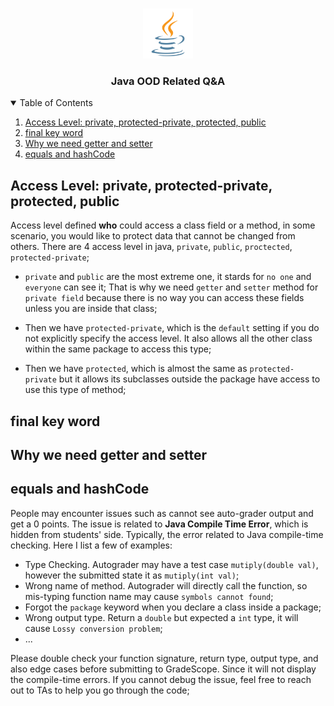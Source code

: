 <!-- Improved compatibility of back to top link: See: https://github.com/othneildrew/Best-README-Template/pull/73 -->

<a name="readme-top"></a>

<!--
*** Thanks for checking out the Best-README-Template. If you have a suggestion
*** that would make this better, please fork the repo and create a pull request
*** or simply open an issue with the tag "enhancement".
*** Don't forget to give the project a star!
*** Thanks again! Now go create something AMAZING! :D
-->

<!-- PROJECT LOGO -->
<br />
<div align="center">
  <a>
    <img src="resources/logo.png" alt="Logo" width="80" height="80">
  </a>
  <h3 align="center">Java OOD Related Q&A</h3>
</div>

<!-- TABLE OF CONTENTS -->
<details open>
  <summary>Table of Contents</summary>
  <ol>
    <li><a href="#acess-level-private-protected-private-protected-public">Access Level: private, protected-private, protected, public</a></li>
    <li><a href="#final-key-word">final key word</a></li>
    <li><a href="#why-we-need-getter-and-setter">Why we need getter and setter</a></li>
    <li><a href="#equals-and-hashcode">equals and hashCode</a></li>
  </ol>
</details>

## Access Level: private, protected-private, protected, public

Access level defined **who** could access a class field or a method, in some scenario, you would like to protect data that cannot be changed from others. There are 4 access level in java, `private`, `public`, `proctected`, `protected-private`;

- `private` and `public` are the most extreme one, it stards for `no one` and `everyone` can see it; That is why we need `getter` and `setter` method for `private field` because there is no way you can access these fields unless you are inside that class;

- Then we have `protected-private`, which is the `default` setting if you do not explicitly specify the access level. It also allows all the other class within the same package to access this type;

- Then we have `protected`, which is almost the same as `protected-private` but it allows its subclasses outside the package have access to use this type of method;

## final key word

## Why we need getter and setter

## equals and hashCode

People may encounter issues such as cannot see auto-grader output and get a 0 points. The issue is related to **Java Compile Time Error**, which is hidden from students' side. Typically, the error related to Java compile-time checking. Here I list a few of examples:

- Type Checking. Autograder may have a test case `mutiply(double val)`, however the submitted state it as `mutiply(int val)`;
- Wrong name of method. Autograder will directly call the function, so mis-typing function name may cause `symbols cannot found`;
- Forgot the `package` keyword when you declare a class inside a package;
- Wrong output type. Return a `double` but expected a `int` type, it will cause `Lossy conversion problem`;
- ...

Please double check your function signature, return type, output type, and also edge cases before submitting to GradeScope. Since it will not display the compile-time errors. If you cannot debug the issue, feel free to reach out to TAs to help you go through the code;
